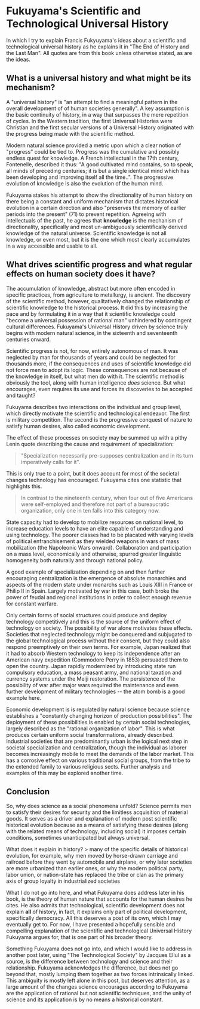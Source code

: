 # Fukuyama's Scientific and Technological Universal History

In which I try to explain Francis Fukyuyama's ideas about a scientific and technological universal history as he explains it in "The End of History and the Last Man". All quotes are from this book unless otherwise stated, as are the ideas.


## What is a universal history and what might be its mechanism?

A "universal history" is "an attempt to find a meaningful pattern in the overall development of of human societies generally". A key assumption is the basic continuity of history, in a way that surpasses the mere repetition of cycles. In the Western tradition, the first Universal Histories were Christian and the first secular versions of a Universal History originated with the progress being made with the scientific method. 

Modern natural science provided a metric upon which a clear notion of "progress" could be tied to. Progress was the cumulative and possibly endless quest for knowledge. A French intellectual in the 17th century, Fontenelle, described it thus: "A good cultivated mind contains, so to speak, all minds of preceding centuries; it is but a single identical mind which has been developing and improving itself all the time..". The progressive evolution of knowledge is also the evolution of the human mind.

Fukuyama stakes his attempt to show the directionality of human history on there being a constant and uniform mechanism that dictates historical evolution in a certain direction and also "preserves the memory of earlier periods into the present" (71) to prevent repetition. Agreeing with intellectuals of the past, he agrees that __knowledge__ is the mechanism of directionality, specifically and most un-ambiguously scientifically derived knowledge of the natural universe. Scientific knowledge is not all knowledge, or even most, but it is the one which most clearly accumulates in a way accessible and usable to all. 
   

## What drives scientific progress and what regular effects on human society does it have?
        
The accumulation of knowledge, abstract but more often encoded in specific practices, from agriculture to metallurgy, is ancient. The discovery of the scientific method, however, qualitatively changed the relationship of scientific knowledge to the historical process. It did this by increasing the pace and by formulating it in a way that it scientific knowledge could "become a universal possession of rational man" unhindered by contingent cultural differences. Fukuyama's Universal History driven by science truly begins with modern natural science, in the sixteenth and seventeenth centuries onward. 

Scientific progress is not, for now, entirely autonomous of man. It was neglected by man for thousands of years and could be neglected for thousands more, if the consequences and uses of scientific knowledge did not force men to adopt its logic. These consequences are not because of the knowledge in itself, but what men do with it. The scientific method is obviously the tool, along with human intelligence _does_ science. But what encourages, even requires its use and forces its discoveries to be accepted and taught?
 
Fukuyama describes two interactions on the individual and group level, which directly motivate the scientific and technological endeavor. The first is military competition. The second is the progressive conquest of nature to satisfy human desires, also called economic development. 

The effect of these processes on society may be summed up with a pithy Lenin quote describing the cause and requirement of specialization:

   > "Specialization necessarily pre-supposes centralization and in its turn imperatively calls for it". 
   
This is only true to a point, but it does account for most of the societal changes technology has encouraged. Fukuyama cites one statistic that highlights this.

  > In contrast to the nineteenth century, when four out of five Americans were self-employed and therefore not part of a bureaucratic organization, only one in ten falls into this category now. 
        
State capacity had to develop to mobilize resources on national level, to increase education levels to have an elite capable of understanding and using technology. The poorer classes had to be placated with varying levels of political enfranchisement as they wielded weapons in wars of mass mobilization (the Napoleonic Wars onward). Collaboration and participation on a mass level, economically and otherwise, spurred greater linguistic homogeneity both naturally and through national policy. 
  
 A good example of specialization depending on and then further encouraging centralization is the emergence of absolute monarchies and aspects of the modern state under monarchs such as Louis XIII in France or Philip II in Spain. Largely motivated by war in this case, both broke the power of feudal and regional institutions in order to collect enough revenue for constant warfare. 

Only certain forms of social structures could produce and deploy technology competitively and this is the source of the uniform effect of technology on society. The possibility of war alone motivates these effects. Societies that neglected technology might be conquered and subjugated to the global technological process without their consent, but they could also respond preemptively on their own terms. For example, Japan realized that it had to absorb Western technology to keep its independence after an American navy expedition (Commodore Perry in 1853) persuaded them to open the country. Japan rapidly modernized by introducing state run compulsory education, a mass peasant army, and national taxation and currency systems under the Meiji restoration. The persistence of the possibility of war after major wars required the maintenance and even further development of military technologies  -- the atom bomb is a good example here. 
 
 Economic development is is regulated by natural science because science establishes a "constantly changing horizon of production possibilities". The deployment of these possibilities is enabled by certain social technologies, largely described as the "rational organization of labor". This is what produces certain uniform social transformations, already described. Industrial societies that are predominantly urban is the logical next step in societal specialization and centralization, though the individual as laborer becomes increasingly mobile to meet the demands of the labor market. This has a corrosive effect on various traditional social groups, from the tribe to the extended family to various religious sects. Further analysis and examples of this may be explored another time. 

## Conclusion

So, why does science as a social phenomena unfold? Science permits men to satisfy their desires for security and the limitless acquisition of material goods. It serves as a driver and explanation of modern post scientific historical evolution because as a means of satisfying these desires (along with the related means of technology, including social) it imposes certain conditions, sometimes unanticipated but always universal. 
 
 What does it explain in history? 
         > many of the specific details of historical evolution, for example, why men moved by horse-drawn carriage and railroad before they went by automobile and airplane, or why later societies are more urbanized than earlier ones, or why the modern political party, labor union, or nation-state has replaced the tribe or clan as the primary axis of group loyalty in industrialized societies
         
 What I do not go into here, and what Fukuyama does address later in his book, is the theory of human nature that accounts for the human desires he cites. He also admits that technological, scientific development does not explain __all__ of history, in fact, it explains only part of political development, specifically democracy. All this deserves a post of its own, which I may eventually get to. For now, I have presented a hopefully sensible and compelling explanation of the scientific and technological Universal History Fukuyama argues for, that is one part of his broader theory. 
 
 Something Fukuyama does not go into, and which I would like to address in another post later, using "The Technological Society" by Jacques Ellul as a source, is the difference between technology and science and their relationship. Fukuyama acknowledges the difference, but does not go beyond that, mostly lumping them together as two forces intrinsically linked. This ambiguity is mostly left alone in this post, but deserves attention, as a large amount of the changes science encourages according to Fukuyama are the application of rational but not scientific techniques, and the unity of science and its application is by no means a historical constant. 
